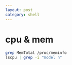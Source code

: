 ```yaml
---
layout: post
category: shell
---
```


# cpu & mem

```sh
grep MemTotal /proc/meminfo
lscpu | grep -i "model n"
```

